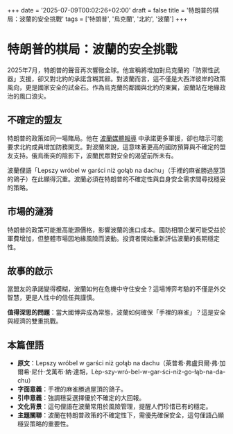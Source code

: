 +++
date = '2025-07-09T00:02:26+02:00'
draft = false
title = '特朗普的棋局：波蘭的安全挑戰'
tags = ['特朗普', '烏克蘭', '北約', '波蘭']
+++

# 特朗普的棋局：波蘭的安全挑戰

2025年7月，特朗普的聲音再次響徹全球。他宣稱將增加對烏克蘭的「防禦性武器」支援，卻又對北約的承諾含糊其辭。對波蘭而言，這不僅是大西洋彼岸的政策風向，更是國家安全的試金石。作為烏克蘭的鄰國與北約的東翼，波蘭站在地緣政治的風口浪尖。

## 不確定的盟友

特朗普的政策如同一場賭局。他在 [波蘭媒體報導](https://www.google.com/url?sa=E&q=https://niezalezna.pl/swiat/bedziemy-musieli-wysylac-wiecej-broni-szczegolnie-defensywnej-trump-zapowiada-konkretna-pomoc-ukrainie/547214) 中承諾更多軍援，卻也暗示可能要求北約成員增加防務開支。對波蘭來說，這意味著更高的國防預算與不確定的盟友支持。俄烏衝突的陰影下，波蘭民眾對安全的渴望前所未有。

波蘭俚語「Lepszy wróbel w garści niż gołąb na dachu」（手裡的麻雀勝過屋頂的鴿子）在此顯得沉重。波蘭必須在特朗普的不確定性與自身安全需求間尋找穩妥的策略。

## 市場的漣漪

特朗普的政策可能推高能源價格，影響波蘭的進口成本。國防相關企業可能受益於軍費增加，但整體市場因地緣風險而波動。投資者開始重新評估波蘭的長期穩定性。

## 故事的啟示

當盟友的承諾變得模糊，波蘭如何在危機中守住安全？這場博弈考驗的不僅是外交智慧，更是人性中的信任與謹慎。

**值得深思的問題**：當大國博弈成為常態，波蘭如何確保「手裡的麻雀」？這是安全與經濟的雙重挑戰。

## 本篇俚語
- **原文**：Lepszy wróbel w garści niż gołąb na dachu（萊普希·弗盧貝爾·弗·加爾希·尼什·戈萬布·納·達胡，Lèp-szy-wró-bel-w-gar-ści-niż-go-łąb-na-da-chu）
- **字面意義**：手裡的麻雀勝過屋頂的鴿子。
- **引申意義**：強調穩妥選擇優於不確定的大回報。
- **文化背景**：這句俚語在波蘭常用於風險管理，提醒人們珍惜已有的穩定。
- **主題關聯**：波蘭在特朗普政策的不確定性下，需優先確保安全，這句俚語凸顯穩妥策略的重要性。